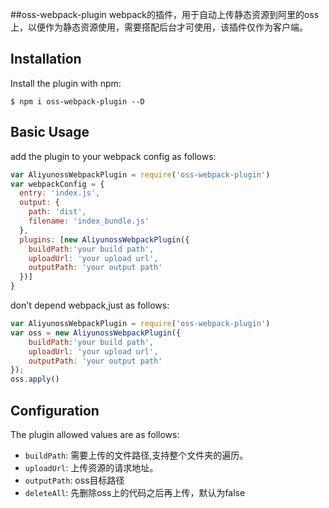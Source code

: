 ##oss-webpack-plugin
webpack的插件，用于自动上传静态资源到阿里的oss上，以便作为静态资源使用，需要搭配后台才可使用，该插件仅作为客户端。  

Installation
------------
Install the plugin with npm:
```shell
$ npm i oss-webpack-plugin --D
```

Basic Usage
-----------

add the plugin to your webpack config as follows:

```javascript
var AliyunossWebpackPlugin = require('oss-webpack-plugin')
var webpackConfig = {
  entry: 'index.js',
  output: {
    path: 'dist',
    filename: 'index_bundle.js'
  },
  plugins: [new AliyunossWebpackPlugin({
    buildPath:'your build path',
    uploadUrl: 'your upload url',
    outputPath: 'your output path'
  })]
}
```   

don't depend webpack,just as follows:
```javascript
var AliyunossWebpackPlugin = require('oss-webpack-plugin')
var oss = new AliyunossWebpackPlugin({
    buildPath:'your build path',
    uploadUrl: 'your upload url',
    outputPath: 'your output path'
});
oss.apply()
```     

Configuration
-------------
The plugin allowed values are as follows:

- `buildPath`: 需要上传的文件路径,支持整个文件夹的遍历。
- `uploadUrl`: 上传资源的请求地址。
- `outputPath`: oss目标路径
- `deleteAll`: 先删除oss上的代码之后再上传，默认为false
